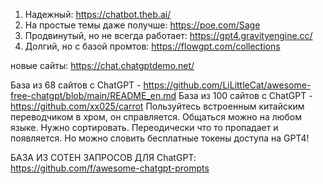 1. Надежный: https://chatbot.theb.ai/
2. На простые темы даже получше: https://poe.com/Sage
3. Продвинутый, но не всегда работает: https://gpt4.gravityengine.cc/
4. Долгий, но с базой промтов: https://flowgpt.com/collections

новые сайты:
https://chat.chatgptdemo.net/

База из 68 сайтов с ChatGPT   - https://github.com/LiLittleCat/awesome-free-chatgpt/blob/main/README_en.md
База из 100 сайтов с ChatGPT - https://github.com/xx025/carrot
Пользуйтесь встроенным китайским переводчиком в хром, он справляется. Общаться можно на любом языке. Нужно сортировать. Переодически что то пропадает и появляется. Но можно словить бесплатные токены доступа на GPT4!

БАЗА ИЗ СОТЕН ЗАПРОСОВ ДЛЯ ChatGPT: https://github.com/f/awesome-chatgpt-prompts
